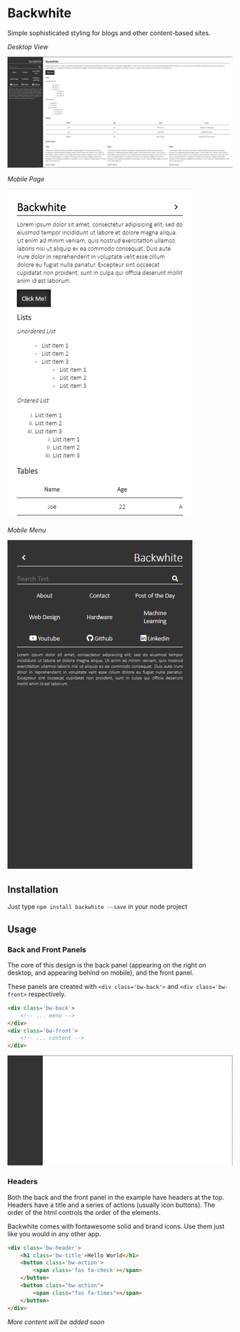 # Backwhite

Simple sophisticated styling for blogs and other content-based sites.

_Desktop View_

![Desktop View](./desktop.png)

_Mobile Page_

![Mobile Page View](./mobile-page.png)

_Mobile Menu_

![Mobile Menu View](./mobile-menu.png)

## Installation

Just type `npm install backwhite --save` in your node project

## Usage

### Back and Front Panels

The core of this design is the back panel (appearing on the right on desktop, and appearing behind on mobile), and the front panel.

These panels are created with `<div class='bw-back'>` and `<div class='bw-front>` respectively.

```html
<div class='bw-back'>
    <!-- ... menu -->
</div>
<div class='bw-front'>
    <!-- ... content -->
</div>
```

![Back Front Panel](./back-front-panels.png)

### Headers

Both the back and the front panel in the example have headers at the top. Headers have a title and a series of actions (usually icon buttons). The order of the html controls the order of the elements.

Backwhite comes with fontawesome solid and brand icons. Use them just like you would in any other app.

```html
<div class='bw-header'>
    <h1 class='bw-title'>Hello World</h1>
    <button class='bw-action'>
        <span class='fas fa-check'></span>
    </button>
    <button class="bw-action">
        <span class="fas fa-times"></span>
    </button>
</div>
```

_More content will be added soon_